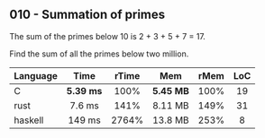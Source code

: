 010 - Summation of primes
-------------------------

The sum of the primes below 10 is 2 + 3 + 5 + 7 = 17.

Find the sum of all the primes below two million.

Language | Time | rTime | Mem | rMem | LoC
--- | :---: | :---: | :---: | :---: | :---:
C | **5.39 ms** | 100% | **5.45 MB** | 100% | 19
rust | 7.6 ms | 141% | 8.11 MB | 149% | 31
haskell | 149 ms | 2764% | 13.8 MB | 253% | 8
